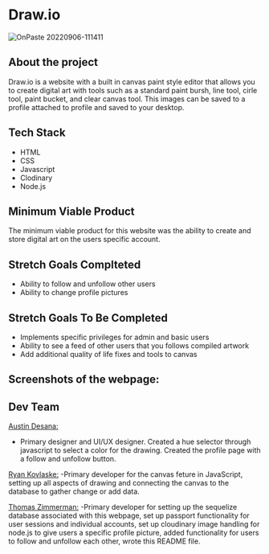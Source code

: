 # Draw.io

![OnPaste 20220906-111411](https://user-images.githubusercontent.com/107579894/188673022-8008bee9-9c69-4824-a09e-38577fe4f751.png)


## About the project

Draw.io is a website with a built in canvas paint style editor that allows you to create digital art with tools such as a standard paint bursh, line tool, cirle tool, paint bucket, and clear canvas tool. This images can be saved to a profile attached to profile and saved to your desktop.

## Tech Stack

* HTML
* CSS
* Javascript
* Clodinary
* Node.js

## Minimum Viable Product

The minimum viable product for this website was the ability to create and store digital art on the users specific account.

## Stretch Goals Complteted

* Ability to follow and unfollow other users
* Ability to change profile pictures

## Stretch Goals To Be Completed

* Implements specific privileges for admin and basic users
* Ability to see a feed of other users that you follows compiled artwork
* Add additional quality of life fixes and tools to canvas

## Screenshots of the webpage:

## Dev Team

[Austin Desana:](https://github.com/adesana)
- Primary designer and UI/UX designer. Created a hue selector through javascript to select a color for the drawing. Created the profile page with a follow and unfollow button.

[Ryan Kovlaske:](https://github.com/Rkovl)
-Primary developer for the canvas feture in JavaScript, setting up all aspects of drawing and connecting the canvas to the database to gather change or add data.

[Thomas Zimmerman:](https://github.com/clintwestwords)
-Primary developer for setting up the sequelize database associated with this webpage, set up passport functionality for user sessions and individual accounts, set up cloudinary image handling for node.js to give users a specific profile picture, added functionality for users to follow and unfollow each other, wrote this README file.
